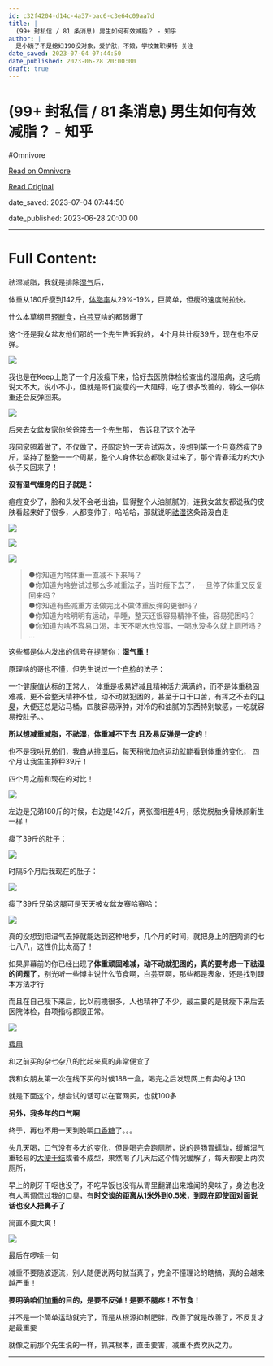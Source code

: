 ```yaml
---
id: c32f4204-d14c-4a37-bac6-c3e64c09aa7d
title: |
  (99+ 封私信 / 81 条消息) 男生如何有效减脂？ - 知乎
author: |
  是小姨子不是媳妇190没对象，爱护肤，不娘，学校兼职模特​ 关注
date_saved: 2023-07-04 07:44:50
date_published: 2023-06-28 20:00:00
draft: true
---
```


# (99+ 封私信 / 81 条消息) 男生如何有效减脂？ - 知乎
#Omnivore

[Read on Omnivore](https://omnivore.app/me/99-81-18920b83639)

[Read Original](https://www.zhihu.com/question/337649443/answer/3046566247)

date_saved: 2023-07-04 07:44:50

date_published: 2023-06-28 20:00:00

--- 

# Full Content: 

祛湿减脂，我就是排除[湿气](https://www.zhihu.com/search?q=%E6%B9%BF%E6%B0%94&search%5Fsource=Entity&hybrid%5Fsearch%5Fsource=Entity&hybrid%5Fsearch%5Fextra=%7B%22sourceType%22%3A%22answer%22%2C%22sourceId%22%3A3046566247%7D)后，

体重从180斤瘦到142斤，[体脂率](https://www.zhihu.com/search?q=%E4%BD%93%E8%84%82%E7%8E%87&search%5Fsource=Entity&hybrid%5Fsearch%5Fsource=Entity&hybrid%5Fsearch%5Fextra=%7B%22sourceType%22%3A%22answer%22%2C%22sourceId%22%3A3046566247%7D)从29%-19%，巨简单，但瘦的速度贼拉快。

什么本草纲目[轻断食](https://www.zhihu.com/search?q=%E8%BD%BB%E6%96%AD%E9%A3%9F&search%5Fsource=Entity&hybrid%5Fsearch%5Fsource=Entity&hybrid%5Fsearch%5Fextra=%7B%22sourceType%22%3A%22answer%22%2C%22sourceId%22%3A3046566247%7D)，[白芸豆](https://www.zhihu.com/search?q=%E7%99%BD%E8%8A%B8%E8%B1%86&search%5Fsource=Entity&hybrid%5Fsearch%5Fsource=Entity&hybrid%5Fsearch%5Fextra=%7B%22sourceType%22%3A%22answer%22%2C%22sourceId%22%3A3046566247%7D)啥的都弱爆了

这个还是我女盆友他们那的一个先生告诉我的， 4个月共计瘦39斤，现在也不反弹。

![](https://proxy-prod.omnivore-image-cache.app/1170x1553,si5GBe8DKLCDZiL4sfG5Mvbc_DTA_SWib-qfocGFhygg/https://pica.zhimg.com/50/v2-a88767eb55c5f5b93deb00def47f04fa_720w.jpg?source=1940ef5c)

我也是在Keep上跑了一个月没瘦下来，恰好去医院体检检查出的湿阻病，这毛病说大不大，说小不小，但就是哥们变瘦的一大阻碍，吃了很多改善的，特么一停体重还会反弹回来。

![](https://proxy-prod.omnivore-image-cache.app/1179x757,ss2IVoYRWVDZMjKbdP2SRl3V-uYg8hVq4zw3giOqM-Uc/https://pica.zhimg.com/50/v2-cd0b4fc40484590f549d47d6415988cc_720w.jpg?source=1940ef5c)

后来去女盆友家他爸爸带去一个先生那， 告诉我了这个法子

我回家照着做了，不仅做了，还固定的一天尝试两次，没想到第一个月竟然瘦了9斤，坚持了整整一一个周期，整个人身体状态都恢复过来了，那个青春活力的大小伙子又回来了！

**没有湿气缠身的日子就是：**

痘痘变少了，脸和头发不会老出油，显得整个人油腻腻的，连我女盆友都说我的皮肤看起来好了很多，人都变帅了，哈哈哈，那就说明[祛湿](https://www.zhihu.com/search?q=%E7%A5%9B%E6%B9%BF&search%5Fsource=Entity&hybrid%5Fsearch%5Fsource=Entity&hybrid%5Fsearch%5Fextra=%7B%22sourceType%22%3A%22answer%22%2C%22sourceId%22%3A3046566247%7D)这条路没白走

![](https://proxy-prod.omnivore-image-cache.app/1080x1301,sKUN8EZv0tlWB9uCYO3KNcul0igkMnarjqKfIeZ8MwS0/https://picx.zhimg.com/50/v2-daac0066490e406f5d797f6c844fca38_720w.jpg?source=1940ef5c)

![](https://proxy-prod.omnivore-image-cache.app/724x856,sl04eOhgYklMG1Qh-Uh5lyuVPnRhR0Wjst1V5VhUJAL4/https://picx.zhimg.com/50/v2-166e4bd2f8bfc6737d0813975e28e8dc_720w.jpg?source=1940ef5c)

![](https://proxy-prod.omnivore-image-cache.app/1179x1512,spReOkgCDnbx8sdGxqhmXJzN8Asvp3IR6RAIzm9Ix_8s/https://picx.zhimg.com/50/v2-f97262c87198b0b7e94c3e8bfe9ad49b_720w.jpg?source=1940ef5c)

> ●你知道为啥体重一直减不下来吗？   
> ●你知道为啥尝试过那么多减重法子，当时瘦下去了，一旦停了体重又反复回来吗？   
> ●你知道有些减重方法做完比不做体重反弹的更很吗？   
> ●你知道为啥明明有运动，早睡，整天还很容易精神不佳，容易犯困吗？   
> ●你知道为啥不容易口渴，半天不喝水也没事，一喝水没多久就上厕所吗？ ...

这些都是体内发出的信号在提醒你：**湿气重！**

原理啥的哥也不懂，但先生说过一个[自检](https://www.zhihu.com/search?q=%E8%87%AA%E6%A3%80&search%5Fsource=Entity&hybrid%5Fsearch%5Fsource=Entity&hybrid%5Fsearch%5Fextra=%7B%22sourceType%22%3A%22answer%22%2C%22sourceId%22%3A3046566247%7D)的法子：

一个健康值达标的正常人， 体重是极易好减且精神活力满满的，而不是体重稳固难减，更不会整天精神不佳，动不动就犯困的，甚至于口干口苦，有挥之不去的[口臭](https://www.zhihu.com/search?q=%E5%8F%A3%E8%87%AD&search%5Fsource=Entity&hybrid%5Fsearch%5Fsource=Entity&hybrid%5Fsearch%5Fextra=%7B%22sourceType%22%3A%22answer%22%2C%22sourceId%22%3A3046566247%7D)，大便还总是沾马桶，四肢容易浮肿，对冷的和油腻的东西特别敏感，一吃就容易按肚子。。

**所以想减重减脂，不祛湿，体重减不下去 且及易反弹是一定的！**

也不是我哄兄弟们，我自从[排湿](https://www.zhihu.com/search?q=%E6%8E%92%E6%B9%BF&search%5Fsource=Entity&hybrid%5Fsearch%5Fsource=Entity&hybrid%5Fsearch%5Fextra=%7B%22sourceType%22%3A%22answer%22%2C%22sourceId%22%3A3046566247%7D)后，每天稍微加点运动就能看到体重的变化， 四个月让我生生掉秤39斤！

四个月之前和现在的对比！

![](https://proxy-prod.omnivore-image-cache.app/4096x4096,saJVgRiYLqR9BHbK_lOkW29DN9m0LORfS_461-Xf4p7M/https://pic1.zhimg.com/50/v2-1cf4bcefffa9c5e6b50e66887ca858e9_720w.jpg?source=1940ef5c)

左边是兄弟180斤的时候，右边是142斤，两张图相差4月，感觉脱胎换骨焕颜新生一样！

瘦了39斤的肚子：

![](https://proxy-prod.omnivore-image-cache.app/1179x1359,sm0_OnelcvTK58CgpiIO-Ykax7953ilJjwd9L3d_CbiY/https://picx.zhimg.com/50/v2-5ad75360931edb21048699b06f745a5c_720w.jpg?source=1940ef5c)

时隔5个月后我现在的肚子：

![](https://proxy-prod.omnivore-image-cache.app/1179x1512,spReOkgCDnbx8sdGxqhmXJzN8Asvp3IR6RAIzm9Ix_8s/https://picx.zhimg.com/50/v2-f97262c87198b0b7e94c3e8bfe9ad49b_720w.jpg?source=1940ef5c)

瘦了39斤兄弟这腿可是天天被女盆友赛哈赛哈：

![](https://proxy-prod.omnivore-image-cache.app/1179x1548,sEpAJ3YPd7fBPqDX6WPVjF1XXpO-oCLGKTuk0p6ALu7E/https://picx.zhimg.com/50/v2-c01d3b855851e0971c14db97042bc53a_720w.jpg?source=1940ef5c)

真的没想到把湿气去掉就能达到这种地步，几个月的时间，就把身上的肥肉消的七七八八，这性价比太高了！

如果屏幕前的你已经出现了**体重顽固难减，动不动就犯困的，真的要考虑一下祛湿的问题了**，别光听一些博主说什么节食啊，白芸豆啊，那些都是表象，还是找到跟本方法才行

而且在自己瘦下来后，比以前拽很多，人也精神了不少，最主要的是我瘦下来后去医院体检，各项指标都很正常。

![](https://proxy-prod.omnivore-image-cache.app/720x904,sG4ycWMoq6CZpxqZHhgAMd0SXhDouAx_SeuxkAhiB5jE/https://picx.zhimg.com/50/v2-93e7300030b6dceff59f9478c374bd0b_720w.jpg?source=1940ef5c)

[费用](https://www.zhihu.com/search?q=%E8%B4%B9%E7%94%A8&search%5Fsource=Entity&hybrid%5Fsearch%5Fsource=Entity&hybrid%5Fsearch%5Fextra=%7B%22sourceType%22%3A%22answer%22%2C%22sourceId%22%3A3046566247%7D)

和之前买的杂七杂八的比起来真的非常便宜了

我和女朋友第一次在线下买的时候188一盒，喝完之后发现网上有卖的才130 

就是下面这个，想尝试的话可以在官网买，也就100多

**另外，我多年的口气啊**

终于，再也不用一天到晚嚼[口香糖](https://www.zhihu.com/search?q=%E5%8F%A3%E9%A6%99%E7%B3%96&search%5Fsource=Entity&hybrid%5Fsearch%5Fsource=Entity&hybrid%5Fsearch%5Fextra=%7B%22sourceType%22%3A%22answer%22%2C%22sourceId%22%3A3046566247%7D)了。。。

头几天喝，口气没有多大的变化，但是喝完会跑厕所，说的是肠胃蠕动，缓解湿气重轻易的[大便干结](https://www.zhihu.com/search?q=%E5%A4%A7%E4%BE%BF%E5%B9%B2%E7%BB%93&search%5Fsource=Entity&hybrid%5Fsearch%5Fsource=Entity&hybrid%5Fsearch%5Fextra=%7B%22sourceType%22%3A%22answer%22%2C%22sourceId%22%3A3046566247%7D)或者不成型，果然喝了几天后这个情况缓解了，每天都要上两次厕所，

早上的刷牙干呕也没了，不吃早饭也没有从胃里翻涌出来难闻的臭味了，身边也没有人再调侃过我的口臭，有**时交谈的距离从1米外到0.5米，到现在即使面对面说话也没人捂鼻子了**

简直不要太爽！

![](https://proxy-prod.omnivore-image-cache.app/1080x1269,sVn0HqtUF2au_p7sLEuOs0tVXSYoHMSgsVnBciG6abXw/https://pica.zhimg.com/50/v2-4a8cd65b32a1d32b337d3b1079f4fee6_720w.jpg?source=1940ef5c)

最后在啰嗦一句

减重不要随波逐流，别人随便说两句就当真了，完全不懂理论的瞎搞，真的会越来越严重！

**要明确咱们[加重](https://www.zhihu.com/search?q=%E5%8A%A0%E9%87%8D&search%5Fsource=Entity&hybrid%5Fsearch%5Fsource=Entity&hybrid%5Fsearch%5Fextra=%7B%22sourceType%22%3A%22answer%22%2C%22sourceId%22%3A3046566247%7D)的目的，是要不反弹！是要不腿疼！不节食！**

并不是一个简单运动就完了，而是从根源抑制肥胖，改善了就是改善了，不反复才是最重要

就像之前那个先生说的一样，抓其根本，直击要害，减重不费吹灰之力。

---

